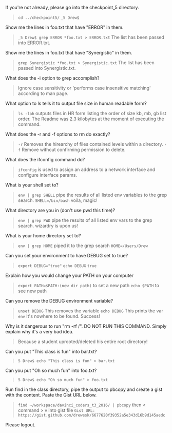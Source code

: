 
If you're not already, please go into the checkpoint_5 directory.

> `cd ../checkpoint5/`
> `_5 Drew$`

Show me the lines in foo.txt that have "ERROR" in them.

> `_5 Drew$ grep ERROR *foo.txt > ERROR.txt`
> The list has been passed into ERROR.txt.
    
Show me the lines in foo.txt that have "Synergistic" in them.

> `grep Synergistic *foo.txt > Synergistic.txt`
> The list has been passed into Synergistic.txt.

What does the -i option to grep accomplish?

> Ignore case sensitivity or 'performs case insensitive matching' according to man page.

What option to ls tells it to output file size in human readable form?

> `ls -lah` outputs files in HR form listing the order of size kb, mb, gb list order.
> The Readme was 2.3 kilobytes at the moment of executing the command.


What does the -r and -f options to rm do exactly?

> `-r` Removes the hirearchy of files contained levels within a directory.
> `-f` Remove without confirming permission to delete.

What does the ifconfig command do?

> `ifconfig` is used to assign an address to a network interface and configure interface params.

What is your shell set to?

> `env | grep SHELL` pipe the results of all listed env variables to the grep search.
> `SHELL=/bin/bash` voila, magic!

What directory are you in (don't use pwd this time)?

> `env | grep PWD` pipe the results of all listed env vars to the grep search.
> wizardry is upon us!

What is your home directory set to?

> `env | grep HOME` piped it to the grep search
> `HOME=/Users/Drew` 

Can you set your environment to have DEBUG set to true?

> `export DEBUG="true"`
> `echo DEBUG`
> `true`

Explain how you would change your PATH on your computer

> `export PATH=$PATH:(new dir path)` to set a new path
> `echo $PATH` to see new path

Can you remove the DEBUG environment variable?

> `unset DEBUG` This removes the variable
> `echo DEBUG` This prints the var
> ` `
> `env` It's nowhere to be found. Success!

Why is it dangerous to run "rm -rf /". DO NOT RUN THIS COMMAND. Simply explain why it's a very bad idea.

> Because a student uprooted/deleted his entire root directory!

Can you put "This class is fun" into bar.txt?

> `5 Drew$ echo "This class is fun" > bar.txt`

Can you put "Oh so much fun" into foo.txt?

> `5 Drew$ echo "Oh so much fun" > foo.txt`

Run find in the class directory, pipe the output to pbcopy and create a gist with the content.  Paste the Gist URL below.

> `find ~/workspace/davinci_coders_t3_2016/ | pbcopy` then < command > v into gist file
` Gist URL:  https://gist.github.com/drewesk/6677620f39352a5e343d16b9d145aedc `

Please logout.



